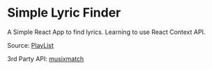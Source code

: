 # Simple Lyric Finder

A Simple React App to find lyrics. Learning to use React Context API.

Source: [PlayList](https://www.youtube.com/playlist?list=PLillGF-RfqbaxgxkKgKk1XlJAVCX31xRI)

3rd Party API: [musixmatch](https://developer.musixmatch.com/)